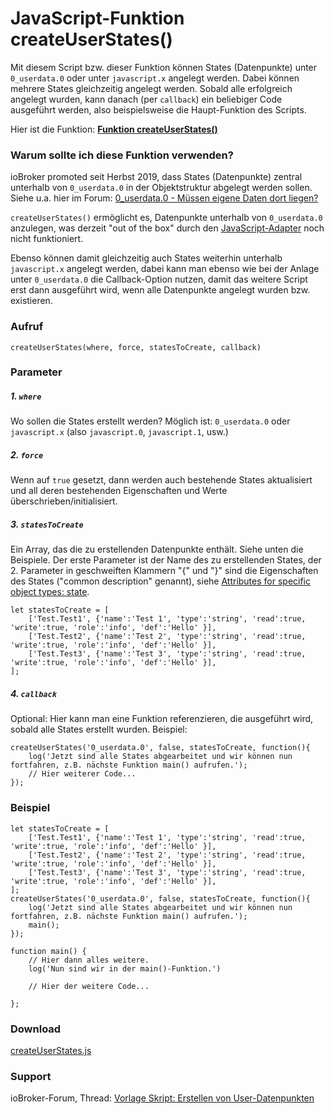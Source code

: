 # JavaScript-Funktion createUserStates()

Mit diesem Script bzw. dieser Funktion können States (Datenpunkte) unter `0_userdata.0` oder unter `javascript.x` angelegt werden. 
Dabei können mehrere States gleichzeitig angelegt werden. Sobald alle erfolgreich angelegt wurden, kann danach (per `callback`) ein beliebiger Code ausgeführt werden, also beispielsweise die Haupt-Funktion des Scripts.

Hier ist die Funktion: **[Funktion createUserStates()](https://github.com/Mic-M/iobroker.createUserStates/blob/master/createUserStates.js)**

### Warum sollte ich diese Funktion verwenden?
ioBroker promoted seit Herbst 2019, dass States (Datenpunkte) zentral unterhalb von `0_userdata.0` in der Objektstruktur abgelegt werden sollen. Siehe u.a. hier im Forum: [0_userdata.0 - Müssen eigene Daten dort liegen?](https://forum.iobroker.net/topic/26389/0_userdata-0-m%C3%BCssen-eigene-daten-dort-liegen)

`createUserStates()` ermöglicht es, Datenpunkte unterhalb von `0_userdata.0` anzulegen, was derzeit "out of the box" durch den [JavaScript-Adapter](https://github.com/ioBroker/ioBroker.javascript) noch nicht funktioniert.

Ebenso können damit gleichzeitig auch States weiterhin unterhalb `javascript.x` angelegt werden, dabei kann man ebenso wie bei der Anlage unter `0_userdata.0` die Callback-Option nutzen, damit das weitere Script erst dann ausgeführt wird, wenn alle Datenpunkte angelegt wurden bzw. existieren.


### Aufruf
`createUserStates(where, force, statesToCreate, callback)`

### Parameter

##### 1. `where`
Wo sollen die States erstellt werden? Möglich ist: `0_userdata.0` oder `javascript.x` (also `javascript.0`, `javascript.1`, usw.)

##### 2. `force` 
Wenn auf `true` gesetzt, dann werden auch bestehende States aktualisiert und all deren bestehenden Eigenschaften und Werte überschrieben/initialisiert.

##### 3. `statesToCreate`
Ein Array, das die zu erstellenden Datenpunkte enthält. Siehe unten die Beispiele. Der erste Parameter ist der Name des zu erstellenden States, der 2. Parameter in geschweiften Klammern "{" und "}" sind die Eigenschaften des States ("common description" genannt), siehe [Attributes for specific object types: state](https://github.com/ioBroker/ioBroker/blob/master/doc/SCHEMA.md#state). 
```
let statesToCreate = [
    ['Test.Test1', {'name':'Test 1', 'type':'string', 'read':true, 'write':true, 'role':'info', 'def':'Hello' }],
    ['Test.Test2', {'name':'Test 2', 'type':'string', 'read':true, 'write':true, 'role':'info', 'def':'Hello' }],
    ['Test.Test3', {'name':'Test 3', 'type':'string', 'read':true, 'write':true, 'role':'info', 'def':'Hello' }],
];
```

##### 4. `callback`
Optional: Hier kann man eine Funktion referenzieren, die ausgeführt wird, sobald alle States erstellt wurden.
Beispiel:
```
createUserStates('0_userdata.0', false, statesToCreate, function(){
    log('Jetzt sind alle States abgearbeitet und wir können nun fortfahren, z.B. nächste Funktion main() aufrufen.');
    // Hier weiterer Code...
});
```


### Beispiel

```
let statesToCreate = [
    ['Test.Test1', {'name':'Test 1', 'type':'string', 'read':true, 'write':true, 'role':'info', 'def':'Hello' }],
    ['Test.Test2', {'name':'Test 2', 'type':'string', 'read':true, 'write':true, 'role':'info', 'def':'Hello' }],
    ['Test.Test3', {'name':'Test 3', 'type':'string', 'read':true, 'write':true, 'role':'info', 'def':'Hello' }],
];
createUserStates('0_userdata.0', false, statesToCreate, function(){
    log('Jetzt sind alle States abgearbeitet und wir können nun fortfahren, z.B. nächste Funktion main() aufrufen.');
    main();
});

function main() {
    // Hier dann alles weitere.
    log('Nun sind wir in der main()-Funktion.')

    // Hier der weitere Code...
    
};
```

### Download
[createUserStates.js](https://github.com/Mic-M/iobroker.createUserStates/blob/master/createUserStates.js)

### Support
ioBroker-Forum, Thread: [Vorlage Skript: Erstellen von User-Datenpunkten](https://forum.iobroker.net/topic/26839/)
